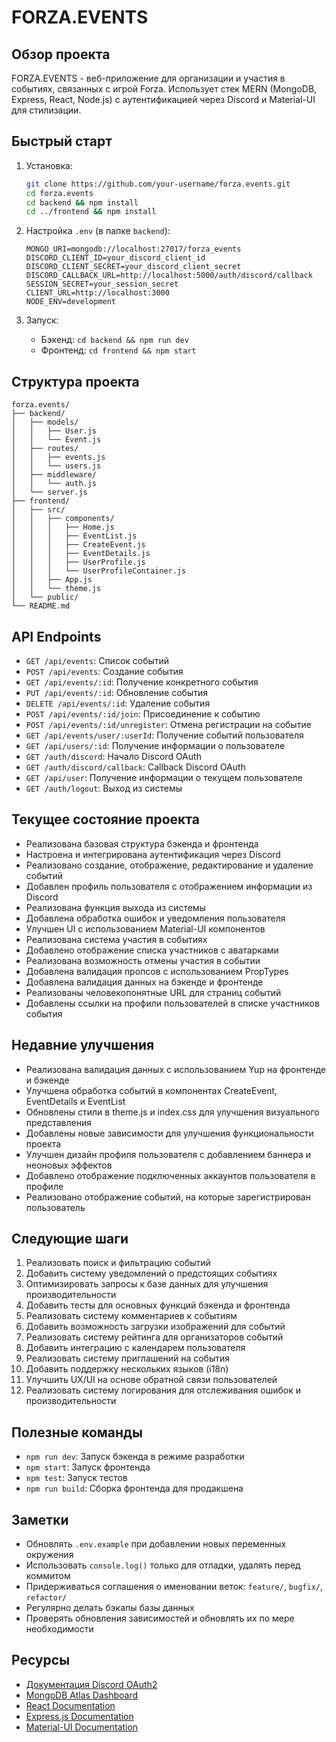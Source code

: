 
# FORZA.EVENTS

## Обзор проекта

FORZA.EVENTS - веб-приложение для организации и участия в событиях, связанных с игрой Forza. Использует стек MERN (MongoDB, Express, React, Node.js) с аутентификацией через Discord и Material-UI для стилизации.

## Быстрый старт

1. Установка:
   ```bash
   git clone https://github.com/your-username/forza.events.git
   cd forza.events
   cd backend && npm install
   cd ../frontend && npm install
   ```

2. Настройка `.env` (в папке `backend`):
   ```
   MONGO_URI=mongodb://localhost:27017/forza_events
   DISCORD_CLIENT_ID=your_discord_client_id
   DISCORD_CLIENT_SECRET=your_discord_client_secret
   DISCORD_CALLBACK_URL=http://localhost:5000/auth/discord/callback
   SESSION_SECRET=your_session_secret
   CLIENT_URL=http://localhost:3000
   NODE_ENV=development
   ```

3. Запуск:
   - Бэкенд: `cd backend && npm run dev`
   - Фронтенд: `cd frontend && npm start`

## Структура проекта

```
forza.events/
├── backend/
│   ├── models/
│   │   ├── User.js
│   │   └── Event.js
│   ├── routes/
│   │   ├── events.js
│   │   └── users.js
│   ├── middleware/
│   │   └── auth.js
│   └── server.js
├── frontend/
│   ├── src/
│   │   ├── components/
│   │   │   ├── Home.js
│   │   │   ├── EventList.js
│   │   │   ├── CreateEvent.js
│   │   │   ├── EventDetails.js
│   │   │   ├── UserProfile.js
│   │   │   └── UserProfileContainer.js
│   │   ├── App.js
│   │   └── theme.js
│   └── public/
└── README.md
```

## API Endpoints

- `GET /api/events`: Список событий
- `POST /api/events`: Создание события
- `GET /api/events/:id`: Получение конкретного события
- `PUT /api/events/:id`: Обновление события
- `DELETE /api/events/:id`: Удаление события
- `POST /api/events/:id/join`: Присоединение к событию
- `POST /api/events/:id/unregister`: Отмена регистрации на событие
- `GET /api/events/user/:userId`: Получение событий пользователя
- `GET /api/users/:id`: Получение информации о пользователе
- `GET /auth/discord`: Начало Discord OAuth
- `GET /auth/discord/callback`: Callback Discord OAuth
- `GET /api/user`: Получение информации о текущем пользователе
- `GET /auth/logout`: Выход из системы

## Текущее состояние проекта

- Реализована базовая структура бэкенда и фронтенда
- Настроена и интегрирована аутентификация через Discord
- Реализовано создание, отображение, редактирование и удаление событий
- Добавлен профиль пользователя с отображением информации из Discord
- Реализована функция выхода из системы
- Добавлена обработка ошибок и уведомления пользователя
- Улучшен UI с использованием Material-UI компонентов
- Реализована система участия в событиях
- Добавлено отображение списка участников с аватарками
- Реализована возможность отмены участия в событии
- Добавлена валидация пропсов с использованием PropTypes
- Добавлена валидация данных на бэкенде и фронтенде
- Реализованы человекопонятные URL для страниц событий
- Добавлены ссылки на профили пользователей в списке участников события

## Недавние улучшения

- Реализована валидация данных с использованием Yup на фронтенде и бэкенде
- Улучшена обработка событий в компонентах CreateEvent, EventDetails и EventList
- Обновлены стили в theme.js и index.css для улучшения визуального представления
- Добавлены новые зависимости для улучшения функциональности проекта
- Улучшен дизайн профиля пользователя с добавлением баннера и неоновых эффектов
- Добавлено отображение подключенных аккаунтов пользователя в профиле
- Реализовано отображение событий, на которые зарегистрирован пользователь

## Следующие шаги

1. Реализовать поиск и фильтрацию событий
2. Добавить систему уведомлений о предстоящих событиях
3. Оптимизировать запросы к базе данных для улучшения производительности
4. Добавить тесты для основных функций бэкенда и фронтенда
5. Реализовать систему комментариев к событиям
6. Добавить возможность загрузки изображений для событий
7. Реализовать систему рейтинга для организаторов событий
8. Добавить интеграцию с календарем пользователя
9. Реализовать систему приглашений на события
10. Добавить поддержку нескольких языков (i18n)
11. Улучшить UX/UI на основе обратной связи пользователей
12. Реализовать систему логирования для отслеживания ошибок и производительности

## Полезные команды

- `npm run dev`: Запуск бэкенда в режиме разработки
- `npm start`: Запуск фронтенда
- `npm test`: Запуск тестов
- `npm run build`: Сборка фронтенда для продакшена

## Заметки

- Обновлять `.env.example` при добавлении новых переменных окружения
- Использовать `console.log()` только для отладки, удалять перед коммитом
- Придерживаться соглашения о именовании веток: `feature/`, `bugfix/`, `refactor/`
- Регулярно делать бэкапы базы данных
- Проверять обновления зависимостей и обновлять их по мере необходимости

## Ресурсы

- [Документация Discord OAuth2](https://discord.com/developers/docs/topics/oauth2)
- [MongoDB Atlas Dashboard](https://cloud.mongodb.com/)
- [React Documentation](https://reactjs.org/docs/getting-started.html)
- [Express.js Documentation](https://expressjs.com/)
- [Material-UI Documentation](https://mui.com/material-ui/getting-started/overview/)
